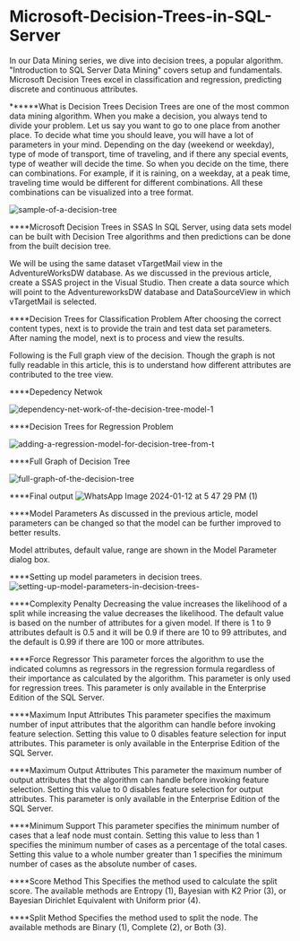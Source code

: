 # Microsoft-Decision-Trees-in-SQL-Server
 In our Data Mining series, we dive into decision trees, a popular algorithm. "Introduction to SQL Server Data Mining" covers setup and fundamentals. Microsoft Decision Trees excel in classification and regression, predicting discrete and continuous attributes.



******What is Decision Trees
Decision Trees are one of the most common data mining algorithm. When you make a decision, you always tend to divide your problem. Let us say you want to go to one place from another place. To decide what time you should leave, you will have a lot of parameters in your mind. Depending on the day (weekend or weekday), type of mode of transport, time of traveling, and if there any special events, type of weather will decide the time. So when you decide on the time, there can combinations. For example, if it is raining, on a weekday, at a peak time, traveling time would be different for different combinations. All these combinations can be visualized into a tree format.

![sample-of-a-decision-tree](https://github.com/Bala171/Microsoft-Decision-Trees-in-SQL-Server/assets/69398534/7b90d73a-7b33-4a91-935d-08832885c2c4)



****Microsoft Decision Trees in SSAS
In SQL Server, using data sets model can be built with Decision Tree algorithms and then predictions can be done from the built decision tree.

We will be using the same dataset vTargetMail view in the AdventureWorksDW database. As we discussed in the previous article, create a SSAS project in the Visual Studio. Then create a data source which will point to the AdventureworksDW database and DataSourceView in which vTargetMail is selected.



****Decision Trees for Classification Problem
After choosing the correct content types, next is to provide the train and test data set parameters. After naming the model, next is to process and view the results.

Following is the Full graph view of the decision. Though the graph is not fully readable in this article, this is to understand how different attributes are contributed to the tree view.


****Depedency Netwok


![dependency-net-work-of-the-decision-tree-model-1](https://github.com/Bala171/Microsoft-Decision-Trees-in-SQL-Server/assets/69398534/e8253d75-8f11-4afa-9593-a3f90ddd5c0a)


****Decision Trees for Regression Problem

![adding-a-regression-model-for-decision-tree-from-t](https://github.com/Bala171/Microsoft-Decision-Trees-in-SQL-Server/assets/69398534/3157885b-6e76-48e5-be95-f80f592fecdc)


****Full Graph of Decision Tree

![full-graph-of-the-decision-tree](https://github.com/Bala171/Microsoft-Decision-Trees-in-SQL-Server/assets/69398534/4a1065b5-e54b-467f-aa22-85c320d764b7)


****Final output
![WhatsApp Image 2024-01-12 at 5 47 29 PM (1)](https://github.com/Bala171/Microsoft-Decision-Trees-in-SQL-Server/assets/69398534/47bcef33-6ed7-4fb8-95b4-d585f35c64dc)


****Model Parameters
As discussed in the previous article, model parameters can be changed so that the model can be further improved to better results.

Model attributes, default value, range are shown in the Model Parameter dialog box.

****Setting up model parameters in decision trees. 
![setting-up-model-parameters-in-decision-trees-](https://github.com/Bala171/Microsoft-Decision-Trees-in-SQL-Server/assets/69398534/1c8f89e4-6785-4bf1-bfe0-63416f3941d5)

****Complexity Penalty
Decreasing the value increases the likelihood of a split while increasing the value decreases the likelihood. The default value is based on the number of attributes for a given model. If there is 1 to 9 attributes default is 0.5 and it will be 0.9 if there are 10 to 99 attributes, and the default is 0.99 if there are 100 or more attributes.

****Force Regressor
This parameter forces the algorithm to use the indicated columns as regressors in the regression formula regardless of their importance as calculated by the algorithm. This parameter is only used for regression trees. This parameter is only available in the Enterprise Edition of the SQL Server.

****Maximum Input Attributes
This parameter specifies the maximum number of input attributes that the algorithm can handle before invoking feature selection. Setting this value to 0 disables feature selection for input attributes. This parameter is only available in the Enterprise Edition of the SQL Server.

****Maximum Output Attributes
This parameter the maximum number of output attributes that the algorithm can handle before invoking feature selection. Setting this value to 0 disables feature selection for output attributes. This parameter is only available in the Enterprise Edition of the SQL Server.

****Minimum Support
This parameter specifies the minimum number of cases that a leaf node must contain. Setting this value to less than 1 specifies the minimum number of cases as a percentage of the total cases. Setting this value to a whole number greater than 1 specifies the minimum number of cases as the absolute number of cases.

****Score Method
This Specifies the method used to calculate the split score. The available methods are Entropy (1), Bayesian with K2 Prior (3), or Bayesian Dirichlet Equivalent with Uniform prior (4).

****Split Method
Specifies the method used to split the node. The available methods are Binary (1), Complete (2), or Both (3).


